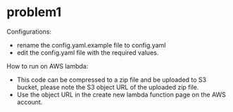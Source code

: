 # problem1
Configurations:
 - rename the config.yaml.example file to config.yaml
 - edit the config.yaml file with the required values.

How to run on AWS lambda:
- This code can be compressed to a zip file and be uploaded to S3 bucket, please note the S3 object URL of the uploaded zip file.
- Use the object URL in the create new lambda function page on the AWS account.
